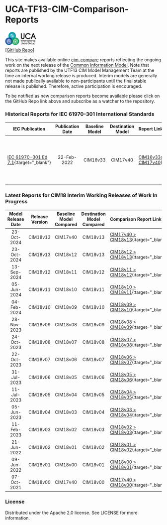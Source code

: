 # UCA-TF13-CIM-Comparison-Reports
![image](readme-icons/image-header-1.png)  
\[[GitHub Repo](https://github.com/cimug-org/UCA-TF13-CIM-Comparison-Reports)\]

This site makes available online [cim-compare](https://cim-compare.ucaiug.io/) reports reflecting the ongoing work on the next release of the [Common Information Model](https://en.wikipedia.org/wiki/Common_Information_Model_(electricity)). Note that reports are published by the UTF13 CIM Model Management Team at the time an internal working release is produced. Interim models are generally not made publically available to non-participants until the final stable release is published. Therefore, active participation is encouraged.

To be notified as new comparison reports become available please click on the GitHub Repo link above and subscribe as a watcher to the repository.

### Historical Reports for IEC 61970-301 International Standards

 IEC Publication | Publication Date | Baseline Model | Destination Model | Report Link | Comments
-----------------|:----------------:|:--------------:|:-----------------:|:------------|:----------------- 
[IEC 61970-301 Ed 7.1](https://webstore.iec.ch/en/publication/74467){:target="_blank"} | 22-Feb-2022 | CIM16v33 | CIM17v40 | [CIM16v33c > CIM17v40](https://utf13-reports.ucaiug.io/16v33c-17v40/comparison-report.html){:target="_blank"} | Comparison report of the UML differences between Ed 6.0 and Ed 7.1 of IEC 61970-301.

### Latest Reports for CIM18 Interim Working Releases of Work In Progress

 Model Release Date | Release Version | Baseline Model Compared| Destination Model Compared | Comparison Report Link | Release Notes
:------------------:|:---------------:|:----------------------:|:--------------------------:|:---------------------- |:-------------
23-Oct-2024 | CIM18v13 | CIM17v40 | CIM18v13 | [CIM17v40 > CIM18v13](https://utf13-reports.ucaiug.io/17v40-18v13/comparison-report.html){:target="_blank"} | [CIM18v13_ReleaseNotes.pdf](https://utf13-reports.ucaiug.io/17v40-18v13/CIM18v13_ReleaseNotes.pdf){:target="_blank"}
23-Oct-2024 | CIM18v13 | CIM18v12 | CIM18v13 | [CIM18v12 > CIM18v13](https://utf13-reports.ucaiug.io/18v12-18v13/comparison-report.html){:target="_blank"} | [CIM18v13_ReleaseNotes.pdf](https://utf13-reports.ucaiug.io/18v12-18v13/CIM18v13_ReleaseNotes.pdf){:target="_blank"}
13-Sep-2024 | CIM18v12 | CIM18v11 | CIM18v12 | [CIM18v11 > CIM18v12](https://utf13-reports.ucaiug.io/18v11-18v12/comparison-report.html){:target="_blank"} | [CIM18v12_ReleaseNotes.pdf](https://utf13-reports.ucaiug.io/18v11-18v12/CIM18v12_ReleaseNotes.pdf){:target="_blank"}
05-Jun-2024 | CIM18v11 | CIM18v10 | CIM18v11 | [CIM18v10 > CIM18v11](https://utf13-reports.ucaiug.io/18v10-18v11/comparison-report.html){:target="_blank"} | [CIM18v11_ReleaseNotes.pdf](https://utf13-reports.ucaiug.io/18v10-18v11/CIM18v11_ReleaseNotes.pdf){:target="_blank"}
04-Feb-2024 | CIM18v10 | CIM18v09 | CIM18v10 | [CIM18v09 > CIM18v10](https://utf13-reports.ucaiug.io/18v09-18v10/comparison-report.html){:target="_blank"} | [CIM18v10_ReleaseNotes.pdf](https://utf13-reports.ucaiug.io/18v09-18v10/CIM18v10_ReleaseNotes.pdf){:target="_blank"}
28-Nov-2023 | CIM18v09 | CIM18v08 | CIM18v09 | [CIM18v08 > CIM18v09](https://utf13-reports.ucaiug.io/18v08-18v09/comparison-report.html){:target="_blank"} | [CIM18v09_ReleaseNotes.pdf](https://utf13-reports.ucaiug.io/18v08-18v09/CIM18v09_ReleaseNotes.pdf){:target="_blank"}
24-Oct-2023 | CIM18v08 | CIM18v07 | CIM18v08 | [CIM18v07 > CIM18v08](https://utf13-reports.ucaiug.io/18v07-18v08/comparison-report.html){:target="_blank"} | [CIM18v08ReleaseNotes.pdf](https://utf13-reports.ucaiug.io/18v07-18v08/CIM18v08_ReleaseNotes.pdf){:target="_blank"}
22-Oct-2023 | CIM18v07 | CIM18v06 | CIM18v07 | [CIM18v06 > CIM18v07](https://utf13-reports.ucaiug.io/18v06-18v07/comparison-report.html){:target="_blank"} | [CIM18v07ReleaseNotes.pdf](https://utf13-reports.ucaiug.io/18v06-18v07/CIM18v07_ReleaseNotes.pdf){:target="_blank"}
31-Jul-2023 | CIM18v06 | CIM18v05| CIM18v06 | [CIM18v05 > CIM18v06](https://utf13-reports.ucaiug.io/18v05-18v06/comparison-report.html){:target="_blank"} | [CIM18v06ReleaseNotes.pdf](https://utf13-reports.ucaiug.io/18v05-18v06/CIM18v06_ReleaseNotes.pdf){:target="_blank"}
11-Jul-2023 | CIM18v05 | CIM18v04 | CIM18v05 | [CIM18v04 > CIM18v05](https://utf13-reports.ucaiug.io/18v04-18v05/comparison-report.html){:target="_blank"} | [CIM18v05ReleaseNotes.pdf](https://utf13-reports.ucaiug.io/18v04-18v05/CIM18v05_ReleaseNotes.pdf){:target="_blank"}
05-Jun-2023 | CIM18v04 | CIM18v03 | CIM18v04 | [CIM18v03 > CIM18v04](https://utf13-reports.ucaiug.io/18v03-18v04/comparison-report.html){:target="_blank"} | [CIM18v04_ReleaseNotes.pdf](https://utf13-reports.ucaiug.io/18v03-18v04/CIM18v04_ReleaseNotes.pdf){:target="_blank"}
11-Feb-2023 | CIM18v03 | CIM18v02 | CIM18v03 | [CIM18v02 > CIM18v03](https://utf13-reports.ucaiug.io/18v02-18v03/comparison-report.html){:target="_blank"} | [CIM18v03_ReleaseNotes.pdf](https://utf13-reports.ucaiug.io/18v02-18v03/CIM18v03_ReleaseNotes.pdf){:target="_blank"}
21-Jun-2022 | CIM18v02 | CIM18v01 | CIM18v02 | [CIM18v01 > CIM18v02](https://utf13-reports.ucaiug.io/18v01-18v02/comparison-report.html){:target="_blank"} | [CIM18v02_ReleaseNotes.pdf](https://utf13-reports.ucaiug.io/18v01-18v02/CIM18v02_ReleaseNotes.pdf){:target="_blank"}
09-Jun-2022 | CIM18v01 | CIM18v00 | CIM18v01 | [CIM18v00 > CIM18v01](https://utf13-reports.ucaiug.io/18v00-18v01/comparison-report.html){:target="_blank"} | [CIM18v01_ReleaseNotes.pdf](https://utf13-reports.ucaiug.io/18v00-18v01/CIM18v01_ReleaseNotes.pdf){:target="_blank"}
07-Oct-2021 | CIM18v00 | CIM17v40 | CIM18v00 | [CIM17v40 > CIM18v00](https://utf13-reports.ucaiug.io/17v40-18v00/comparison-report.html){:target="_blank"} | [CIM18v00_ReleaseNotes.pdf](https://utf13-reports.ucaiug.io/17v40-18v00/CIM18v00_ReleaseNotes.pdf){:target="_blank"}

### License
Distributed under the Apache 2.0 license. See LICENSE for more information.
